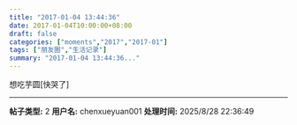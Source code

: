 ```yaml
---
title: "2017-01-04 13:44:36"
date: 2017-01-04T10:00:00+08:00
draft: false
categories: ["moments","2017","2017-01"]
tags: ["朋友圈","生活记录"]
summary: "2017-01-04 13:44:36..."
---
```


想吃芋圆[快哭了]

---

**帖子类型:** 2
**用户名:** chenxueyuan001
**处理时间:** 2025/8/28 22:36:49